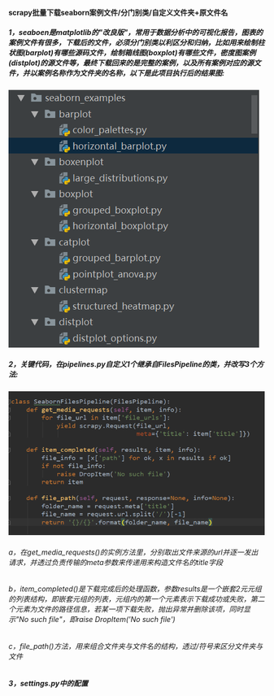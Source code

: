 #### scrapy批量下载seaborn案例文件/分门别类/自定义文件夹+原文件名
##### 1，seaboen是matplotlib的"改良版"，常用于数据分析中的可视化报告，图表的案例文件有很多，下载后的文件，必须分门别类以利区分和归纳，比如用来绘制柱状图(barplot)有哪些源码文件，绘制箱线图(boxplot)有哪些文件，密度图案例(distplot)的源文件等，最终下载回来的是完整的案例，以及所有案例对应的源文件，并以案例名称作为文件夹的名称，以下是此项目执行后的结果图:
![img1](https://github.com/ziliang-wang/seaborn/blob/master/images/%E5%BE%AE%E4%BF%A1%E6%88%AA%E5%9B%BE_20200427145919.png)
##### 2，关键代码，在pipelines.py自定义1个继承自FilesPipeline的类，并改写3个方法:
![img2](https://github.com/ziliang-wang/seaborn/blob/master/images/%E5%BE%AE%E4%BF%A1%E6%88%AA%E5%9B%BE_20200427151120.png)
###### a，在get_media_requests()的实例方法里，分别取出文件来源的url并逐一发出请求，并透过负责传输的meta参数来传递用来构造文件名的title字段
###### b，item_completed()是下载完成后的处理函数，参数results是一个嵌套2元元组的列表结构，即嵌套元组的列表，元组内的第一个元素表示下载成功或失败，第二个元素为文件的路径信息，若某一项下载失败，抛出异常并删除该项，同时显示"No such file"，即raise DropItem('No such file')
###### c，file_path()方法，用来组合文件夹与文件名的结构，透过/符号来区分文件夹与文件
##### 3，settings.py中的配置

